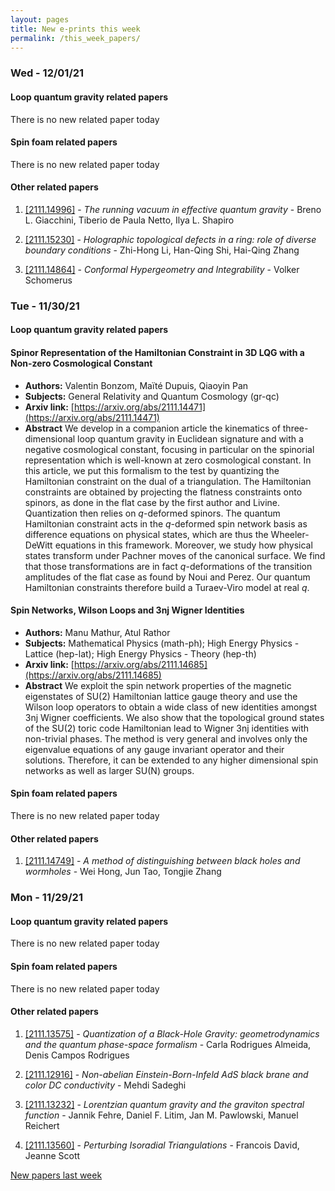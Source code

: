 ```yaml
---
layout: pages
title: New e-prints this week
permalink: /this_week_papers/
---
```




### Wed - 12/01/21

#### Loop quantum gravity related papers

There is no new related paper today 

#### Spin foam related papers

There is no new related paper today 



#### Other related papers

1. [[2111.14996]](https://arxiv.org/abs/2111.14996) - *The running vacuum in effective quantum gravity* - Breno L. Giacchini, Tiberio de Paula Netto, Ilya L. Shapiro

1. [[2111.15230]](https://arxiv.org/abs/2111.15230) - *Holographic topological defects in a ring: role of diverse boundary  conditions* - Zhi-Hong Li, Han-Qing Shi, Hai-Qing Zhang

1. [[2111.14864]](https://arxiv.org/abs/2111.14864) - *Conformal Hypergeometry and Integrability* - Volker Schomerus



### Tue - 11/30/21

#### Loop quantum gravity related papers

#### **Spinor Representation of the Hamiltonian Constraint in 3D LQG with a  Non-zero Cosmological Constant**
 - **Authors:** Valentin Bonzom, Maïté Dupuis, Qiaoyin Pan
 - **Subjects:** General Relativity and Quantum Cosmology (gr-qc)
 - **Arxiv link:** [https://arxiv.org/abs/2111.14471](https://arxiv.org/abs/2111.14471)
 - **Abstract**
 We develop in a companion article the kinematics of three-dimensional loop quantum gravity in Euclidean signature and with a negative cosmological constant, focusing in particular on the spinorial representation which is well-known at zero cosmological constant. In this article, we put this formalism to the test by quantizing the Hamiltonian constraint on the dual of a triangulation. The Hamiltonian constraints are obtained by projecting the flatness constraints onto spinors, as done in the flat case by the first author and Livine. Quantization then relies on $q$-deformed spinors. The quantum Hamiltonian constraint acts in the $q$-deformed spin network basis as difference equations on physical states, which are thus the Wheeler-DeWitt equations in this framework. Moreover, we study how physical states transform under Pachner moves of the canonical surface. We find that those transformations are in fact $q$-deformations of the transition amplitudes of the flat case as found by Noui and Perez. Our quantum Hamiltonian constraints therefore build a Turaev-Viro model at real $q$. 

#### **Spin Networks, Wilson Loops and 3nj Wigner Identities**
 - **Authors:** Manu Mathur, Atul Rathor
 - **Subjects:** Mathematical Physics (math-ph); High Energy Physics - Lattice (hep-lat); High Energy Physics - Theory (hep-th)
 - **Arxiv link:** [https://arxiv.org/abs/2111.14685](https://arxiv.org/abs/2111.14685)
 - **Abstract**
 We exploit the spin network properties of the magnetic eigenstates of SU(2) Hamiltonian lattice gauge theory and use the Wilson loop operators to obtain a wide class of new identities amongst 3nj Wigner coefficients. We also show that the topological ground states of the SU(2) toric code Hamiltonian lead to Wigner 3nj identities with non-trivial phases. The method is very general and involves only the eigenvalue equations of any gauge invariant operator and their solutions. Therefore, it can be extended to any higher dimensional spin networks as well as larger SU(N) groups. 

#### Spin foam related papers

There is no new related paper today 



#### Other related papers

1. [[2111.14749]](https://arxiv.org/abs/2111.14749) - *A method of distinguishing between black holes and wormholes* - Wei Hong, Jun Tao, Tongjie Zhang



### Mon - 11/29/21

#### Loop quantum gravity related papers

There is no new related paper today 

#### Spin foam related papers

There is no new related paper today 



#### Other related papers

1. [[2111.13575]](https://arxiv.org/abs/2111.13575) - *Quantization of a Black-Hole Gravity: geometrodynamics and the quantum  phase-space formalism* - Carla Rodrigues Almeida, Denis Campos Rodrigues

1. [[2111.12916]](https://arxiv.org/abs/2111.12916) - *Non-abelian Einstein-Born-Infeld AdS black brane and color DC  conductivity* - Mehdi Sadeghi

1. [[2111.13232]](https://arxiv.org/abs/2111.13232) - *Lorentzian quantum gravity and the graviton spectral function* - Jannik Fehre, Daniel F. Litim, Jan M. Pawlowski, Manuel Reichert

1. [[2111.13560]](https://arxiv.org/abs/2111.13560) - *Perturbing Isoradial Triangulations* - Francois David, Jeanne Scott






[New papers last week]({{site.url}}/archived/weekly/pre-print/2021/11/29/archived_weekly_papers.html)